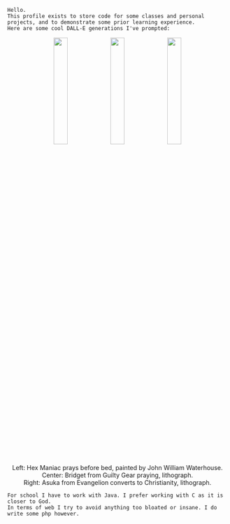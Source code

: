 ```
Hello.
This profile exists to store code for some classes and personal projects, and to demonstrate some prior learning experience.
Here are some cool DALL-E generations I've prompted:
```

<p align="center" font-size="x-small">
    <img src="https://raw.githubusercontent.com/777phantasm/777phantasm/main/DALL%C2%B7E%202022-07-31%2012.02.47%20-%20Hex%20Maniac%20from%20Pokemon%20prays%20before%20bed%2C%20painted%20by%20John%20William%20Waterhouse.png" width="25%">
    <img src="https://raw.githubusercontent.com/777phantasm/777phantasm/main/DALL%C2%B7E%202022-08-12%2009.10.27%20-%20Bridget%20from%20Guilty%20Gear%20praying%2C%20lithograph.png" width="25%">
    <img src="https://raw.githubusercontent.com/777phantasm/777phantasm/main/DALL%C2%B7E%202022-07-31%2001.32.16%20-%20Asuka%20from%20Evangelion%20converts%20to%20Christianity%2C%20lithograph.png" width="25%">
    <br>Left: Hex Maniac prays before bed, painted by John William Waterhouse.
    <br>Center: Bridget from Guilty Gear praying, lithograph.
    <br>Right: Asuka from Evangelion converts to Christianity, lithograph.
</p>

```
For school I have to work with Java. I prefer working with C as it is closer to God.
In terms of web I try to avoid anything too bloated or insane. I do write some php however.
```

